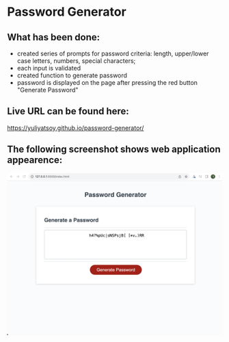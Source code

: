 # Password Generator

## What has been done:

- created series of prompts for password criteria: length, upper/lower case letters, numbers, special characters;
- each input is validated
- created function to generate password
- password is displayed on the page after pressing the red button "Generate Password"

## Live URL can be found here:

https://yuliyatsoy.github.io/password-generator/

## The following screenshot shows web application appearence:

![Alt text](image.png)
